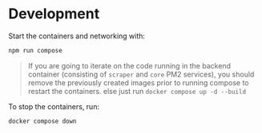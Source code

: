 # Development

Start the containers and networking with:

```bash
npm run compose
```

> If you are going to iterate on the code running in the backend container (consisting of `scraper` and `core` PM2 services), you should remove the previously created images prior to running compose to restart the containers. else just run `docker compose up -d --build`

To stop the containers, run:

```bash
docker compose down
```
